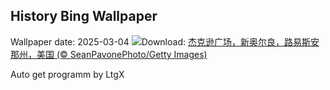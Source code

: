 ## History Bing Wallpaper
Wallpaper date: 2025-03-04
![](https://www.bing.com/th?id=OHR.MardiGrasJackson_ZH-CN3456301377_UHD.jpg&w=1000)Download: [杰克逊广场，新奥尔良，路易斯安那州，美国 (© SeanPavonePhoto/Getty Images)](https://www.bing.com/th?id=OHR.MardiGrasJackson_ZH-CN3456301377_UHD.jpg)

Auto get programm by LtgX
